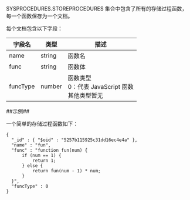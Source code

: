 
SYSPROCEDURES.STOREPROCEDURES 集合中包含了所有的存储过程函数，每一个函数保存为一个文档。

每个文档包含以下字段：

| 字段名          | 类型   | 描述                                              |
|-----------------|--------|---------------------------------------------------|
| name            | string | 函数名                                            |
| func            | string | 函数体                                            |
| funcType        | number | 函数类型 <br> 0：代表 JavaScript 函数 <br> 其他类型暂无|

##示例##

一个简单的存储过程函数如下：

```lang-json
{
  "_id" : { "$oid" : "5257b115925c31dd16ec4e4a" },
  "name" : "fun",
  "func" : "function fun(num) {
      if (num == 1) {
          return 1;
      } else {
          return fun(num - 1) * num;
      }
  }",
  "funcType" : 0
}
```

